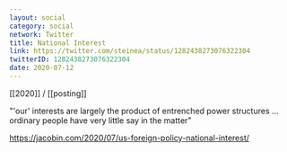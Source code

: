 ```yaml
---
layout: social
category: social
network: Twitter
title: National Interest
link: https://twitter.com/steinea/status/1282438273076322304
twitterID: 1282438273076322304
date: 2020-07-12
---
```


[[2020]] / [[posting]]

"'our' interests are largely the product of entrenched power structures  ... ordinary people have very little say in the matter"

<https://jacobin.com/2020/07/us-foreign-policy-national-interest/>
